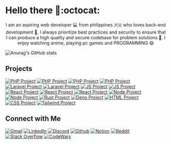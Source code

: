 # Hello there 👋:octocat:

<p align="center">
I am an aspiring web developer 💻 from philippines 🇵🇭 who loves back-end development 💪, I always prioritize best practices and security to ensure that I can produce a high quality and secure codebase for problem solutions 🥰. I enjoy watching anime, playing pc games and PROGRAMMING 😄
<p>

![Anurag's GitHub stats](https://github-readme-stats.vercel.app/api?username=zerexei&show_icons=true&icon_color=fec615&text_color=f1f1f1f1&bg_color=4c4c4c&title_color=fec615&hide_title=true&hide_border=true)

## Projects
[![PHP Project](https://img.shields.io/badge/php_core-4c4c4c?style=for-the-badge&logo=php&logoColor=fff)](https://github.com/zerexei/php-core)
[![PHP Project](https://img.shields.io/badge/php_router-4c4c4c?style=for-the-badge&logo=php&logoColor=fff)](https://github.com/zerexei/php-simple-router)
[![PHP Project](https://img.shields.io/badge/php_auth-4c4c4c?style=for-the-badge&logo=php&logoColor=fff)](https://github.com/zerexei/php-auth)
[![PHP Project](https://img.shields.io/badge/php_helper-4c4c4c?style=for-the-badge&logo=php&logoColor=fff)](https://github.com/zerexei/php-helper)
[![Laravel Project](https://img.shields.io/badge/reet-4c4c4c?style=for-the-badge&logo=laravel&logoColor=fff)](https://github.com/zerexei)
[![Laravel Project](https://img.shields.io/badge/reet-4c4c4c?style=for-the-badge&logo=laravel&logoColor=fff)](https://github.com/zerexei)
[![JS Project](https://img.shields.io/badge/js_tools-4c4c4c?style=for-the-badge&logo=javascript&logoColor=fff)](https://github.com/zerexei/js-tools)
[![JS Project](https://img.shields.io/badge/reet-4c4c4c?style=for-the-badge&logo=javascript&logoColor=fff)](https://github.com/zerexei)
[![React Project](https://img.shields.io/badge/reet-4c4c4c?style=for-the-badge&logo=react&logoColor=fff)](https://github.com/zerexei)
[![React Project](https://img.shields.io/badge/reet-4c4c4c?style=for-the-badge&logo=react&logoColor=fff)](https://github.com/zerexei)
[![React Project](https://img.shields.io/badge/reet-4c4c4c?style=for-the-badge&logo=react&logoColor=fff)](https://github.com/zerexei)
[![Node Project](https://img.shields.io/badge/reet-4c4c4c?style=for-the-badge&logo=ts-node&logoColor=fff)](https://github.com/zerexei)
[![Node Project](https://img.shields.io/badge/express-prisma-4c4c4c?style=for-the-badge&logo=ts-node&logoColor=fff)](https://github.com/zerexei/crud-prisma)
[![Rust Project](https://img.shields.io/badge/reet-4c4c4c?style=for-the-badge&logo=rust&logoColor=fff)](https://github.com/zerexei)
[![Deno Project](https://img.shields.io/badge/reet-4c4c4c?style=for-the-badge&logo=deno&logoColor=fff)](https://github.com/zerexei)
[![HTML Project](https://img.shields.io/badge/seo_template-4c4c4c?style=for-the-badge&logo=html5&logoColor=fff)](https://github.com/zerexei/seo-template)
[![CSS Project](https://img.shields.io/badge/3_page_site-4c4c4c?style=for-the-badge&logo=css3&logoColor=fff)](https://github.com/zerexei/reet-css)
[![Tailwind Project](https://img.shields.io/badge/tailwind_components-4c4c4c?style=for-the-badge&logo=tailwind-css&logoColor=fff)](https://github.com/zerexei/tailwindcss-components/)
  

## Connect with Me
[![Gmail](https://img.shields.io/badge/gmail-4c4c4c?style=flat&logo=gmail&logoColor=white)](https://mail.google.com?tf=cm&to=angeloarcillas64@gmail.com)
[![LinkedIn](https://img.shields.io/badge/linkedin-4c4c4c?style=flat&logo=linkedin&logoColor=white)](https://github.com/zerexei)
[![Discord](https://img.shields.io/badge/discord-4c4c4c?style=flat&logo=discord&logoColor=white)](https://discord.com/users/743835873287733249)
[![Github](https://img.shields.io/badge/github-4c4c4c?style=flat&logo=github&logoColor=white)](https://github.com/zerexei)
[![Notion](https://img.shields.io/badge/notion-4c4c4c?style=flat&logo=notion&logoColor=white)](www.notion.so/zerexei)
[![Reddit](https://img.shields.io/badge/reddit-4c4c4c?style=flat&logo=reddit&logoColor=white)](https://github.com/zerexei)
[![Stack Overflow](https://img.shields.io/badge/stack%20overflow-4c4c4c?style=flat&logo=stack-overflow&logoColor=white)](https://stackexchange.com/users/21726141/zerexei)
[![CodeWars](https://img.shields.io/badge/codewars-4c4c4c?style=flat&logo=codewars&logoColor=white)](https://www.codewars.com/users/angeloarcillas64)

